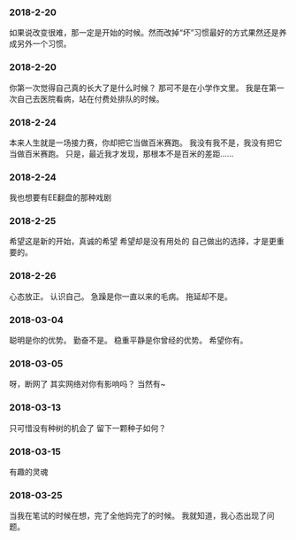 ### 2018-2-20
如果说改变很难，那一定是开始的时候。然而改掉“坏”习惯最好的方式果然还是养成另外一个习惯。
### 2018-2-20
你第一次觉得自己真的长大了是什么时候？
那可不是在小学作文里。
我是在第一次自己去医院看病，站在付费处排队的时候。
### 2018-2-24
本来人生就是一场接力赛，你却把它当做百米赛跑。
我没有我不是，我没有把它当做百米赛跑。
只是，最近我才发现，那根本不是百米的差距……
### 2018-2-24
我也想要有EE翻盘的那种戏剧
### 2018-2-25
希望这是新的开始，真诚的希望
希望却是没有用处的
自己做出的选择，才是更重要的。
### 2018-2-26
心态放正。
认识自己。
急躁是你一直以来的毛病。
拖延却不是。
### 2018-03-04
聪明是你的优势。
勤奋不是。
稳重平静是你曾经的优势。
希望你有。

### 2018-03-05
呀，断网了
其实网络对你有影响吗？
当然有~

### 2018-03-13
只可惜没有种树的机会了
留下一颗种子如何？

### 2018-03-15
有趣的灵魂

### 2018-03-25
当我在笔试的时候在想，完了全他妈完了的时候。
我就知道，我心态出现了问题。